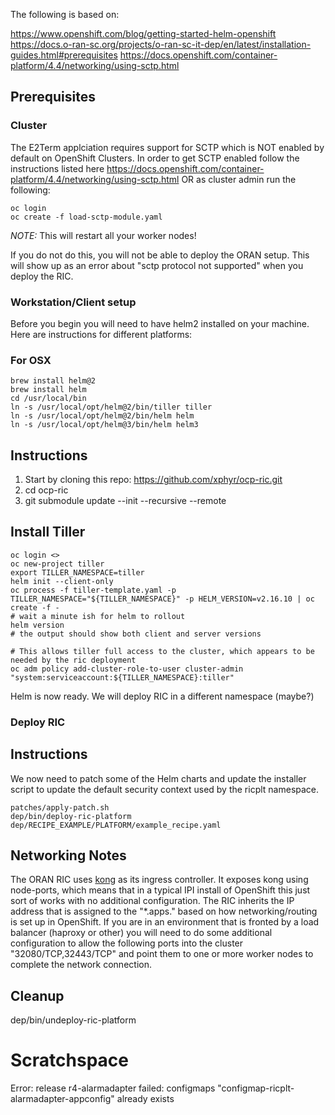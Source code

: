 The following is based on:

https://www.openshift.com/blog/getting-started-helm-openshift
https://docs.o-ran-sc.org/projects/o-ran-sc-it-dep/en/latest/installation-guides.html#prerequisites
https://docs.openshift.com/container-platform/4.4/networking/using-sctp.html


## Prerequisites

### Cluster

The E2Term applciation requires support for SCTP which is NOT enabled by default on OpenShift Clusters. In order to get SCTP enabled follow the instructions listed here https://docs.openshift.com/container-platform/4.4/networking/using-sctp.html OR as cluster admin run the following:

```
oc login
oc create -f load-sctp-module.yaml
```

*NOTE:* This will restart all your worker nodes!

If you do not do this, you will not be able to deploy the ORAN setup.  This will show up as an error about "sctp protocol not supported" when you deploy the RIC.

### Workstation/Client setup
Before you begin you will need to have helm2 installed on your machine.  Here are instructions for different platforms:

### For OSX
```
brew install helm@2
brew install helm
cd /usr/local/bin
ln -s /usr/local/opt/helm@2/bin/tiller tiller
ln -s /usr/local/opt/helm@2/bin/helm helm
ln -s /usr/local/opt/helm@3/bin/helm helm3
```

## Instructions

1. Start by cloning this repo:  https://github.com/xphyr/ocp-ric.git
2. cd ocp-ric
3. git submodule update --init --recursive --remote 

## Install Tiller

```
oc login <>
oc new-project tiller
export TILLER_NAMESPACE=tiller
helm init --client-only
oc process -f tiller-template.yaml -p TILLER_NAMESPACE="${TILLER_NAMESPACE}" -p HELM_VERSION=v2.16.10 | oc create -f -
# wait a minute ish for helm to rollout
helm version
# the output should show both client and server versions

# This allows tiller full access to the cluster, which appears to be needed by the ric deployment
oc adm policy add-cluster-role-to-user cluster-admin "system:serviceaccount:${TILLER_NAMESPACE}:tiller"
```

Helm is now ready.  We will deploy RIC in a different namespace (maybe?)

### Deploy RIC

## Instructions

We now need to patch some of the Helm charts and update the installer script to update the default security context used by the ricplt namespace.

```
patches/apply-patch.sh
dep/bin/deploy-ric-platform dep/RECIPE_EXAMPLE/PLATFORM/example_recipe.yaml
```

## Networking Notes

The ORAN RIC uses [kong](https://github.com/Kong/kubernetes-ingress-controller?itm_source=website&itm_medium=nav) as its ingress controller. It exposes kong using node-ports, which means that in a typical IPI install of OpenShift this just sort of works with no additional configuration. The RIC inherits the IP address that is assigned to the "*.apps.<clustername>" based on how networking/routing is set up in OpenShift. If you are in an environment that is fronted by a load balancer (haproxy or other) you will need to do some additional configuration to allow the following ports into the cluster "32080/TCP,32443/TCP" and point them to one or more worker nodes to complete the network connection.


## Cleanup

dep/bin/undeploy-ric-platform



# Scratchspace

Error: release r4-alarmadapter failed: configmaps "configmap-ricplt-alarmadapter-appconfig" already exists